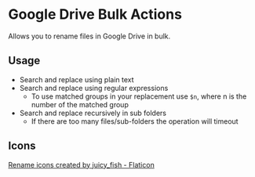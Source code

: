 # Google Drive Bulk Actions

Allows you to rename files in Google Drive in bulk.

## Usage

* Search and replace using plain text
* Search and replace using regular expressions
  * To use matched groups in your replacement use `$n`, where n is the number of the matched group
* Search and replace recursively in sub folders
  * If there are too many files/sub-folders the operation will timeout

## Icons

<a href="https://www.flaticon.com/free-icons/rename" title="rename icons">Rename icons created by juicy_fish - Flaticon</a>